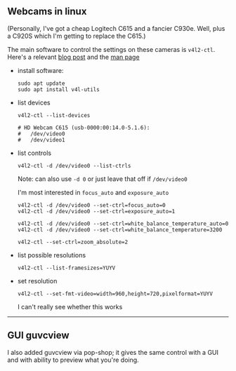 ## Webcams in linux

(Personally, I've got a cheap Logitech C615 and a fancier C930e. Well,
plus a C920S which I'm getting to replace the C615.)

The main software to control the settings on these cameras is
`v4l2-ctl`. Here's a relevant [blog
post](https://www.kurokesu.com/main/2016/01/16/manual-usb-camera-settings-in-linux/)
and the [man page](https://www.mankier.com/1/v4l2-ctl)



- install software:

  ```
  sudo apt update
  sudo apt install v4l-utils
  ```

- list devices

  ```
  v4l2-ctl --list-devices

  # HD Webcam C615 (usb-0000:00:14.0-5.1.6):
  #   /dev/video0
  #   /dev/video1
  ```

- list controls

  ```
  v4l2-ctl -d /dev/video0 --list-ctrls
  ```

  Note: can also use `-d 0` or just leave that off if `/dev/video0`

  I'm most interested in `focus_auto` and `exposure_auto`

  ```
  v4l2-ctl -d /dev/video0 --set-ctrl=focus_auto=0
  v4l2-ctl -d /dev/video0 --set-ctrl=exposure_auto=1

  v4l2-ctl -d /dev/video0 --set-ctrl=white_balance_temperature_auto=0
  v4l2-ctl -d /dev/video0 --set-ctrl=white_balance_temperature=3200

  v4l2-ctl --set-ctrl=zoom_absolute=2
  ```

- list possible resolutions

  ```
  v4l2-ctl --list-framesizes=YUYV

  ```

- set resolution

  ```
  v4l2-ctl --set-fmt-video=width=960,height=720,pixelformat=YUYV
  ```

  I can't really see whether this works

---


## GUI guvcview

I also added guvcview via pop-shop; it gives the same control with a
GUI and with ability to preview what you're doing.
